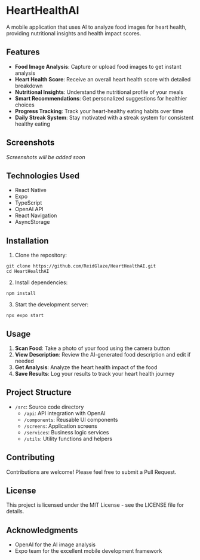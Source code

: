 # HeartHealthAI

A mobile application that uses AI to analyze food images for heart health, providing nutritional insights and health impact scores.

## Features

- **Food Image Analysis**: Capture or upload food images to get instant analysis
- **Heart Health Score**: Receive an overall heart health score with detailed breakdown
- **Nutritional Insights**: Understand the nutritional profile of your meals
- **Smart Recommendations**: Get personalized suggestions for healthier choices
- **Progress Tracking**: Track your heart-healthy eating habits over time
- **Daily Streak System**: Stay motivated with a streak system for consistent healthy eating

## Screenshots

*Screenshots will be added soon*

## Technologies Used

- React Native
- Expo
- TypeScript
- OpenAI API
- React Navigation
- AsyncStorage

## Installation

1. Clone the repository:
```
git clone https://github.com/ReidGlaze/HeartHealthAI.git
cd HeartHealthAI
```

2. Install dependencies:
```
npm install
```

3. Start the development server:
```
npx expo start
```

## Usage

1. **Scan Food**: Take a photo of your food using the camera button
2. **View Description**: Review the AI-generated food description and edit if needed
3. **Get Analysis**: Analyze the heart health impact of the food
4. **Save Results**: Log your results to track your heart health journey

## Project Structure

- `/src`: Source code directory
  - `/api`: API integration with OpenAI
  - `/components`: Reusable UI components
  - `/screens`: Application screens
  - `/services`: Business logic services
  - `/utils`: Utility functions and helpers

## Contributing

Contributions are welcome! Please feel free to submit a Pull Request.

## License

This project is licensed under the MIT License - see the LICENSE file for details.

## Acknowledgments

- OpenAI for the AI image analysis
- Expo team for the excellent mobile development framework 